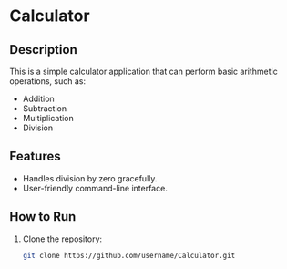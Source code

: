 # Calculator

## Description
This is a simple calculator application that can perform basic arithmetic operations, such as:
- Addition
- Subtraction
- Multiplication
- Division

## Features
- Handles division by zero gracefully.
- User-friendly command-line interface.

## How to Run
1. Clone the repository:
   ```bash
   git clone https://github.com/username/Calculator.git